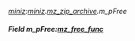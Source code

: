 _[miniz](../../modules/miniz/miniz-module.md):[miniz](../../modules/miniz/miniz-module.md).[mz\_zip\_archive](../../modules/miniz/miniz-mz_zip_archive.md).m\_pFree_
##### Field m\_pFree:[mz_free_func](../../modules/miniz/miniz-mz_free_func.md)
